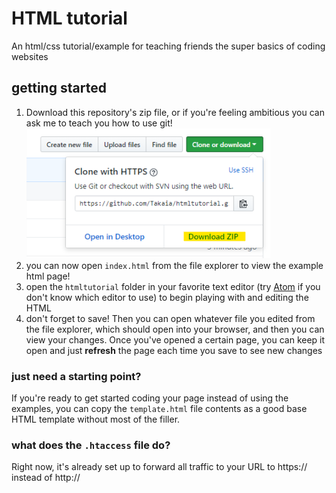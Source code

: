 # HTML tutorial
An html/css tutorial/example for teaching friends the super basics of coding websites

## getting started
1. Download this repository's zip file, or if you're feeling ambitious you can ask me to teach you how to use git!
![click clone or download to download the zip](img/gettingstarted1.png "click 'clone or download' then 'zip' to download the code")
2. you can now open `index.html` from the file explorer to view the example html page!
3. open the `htmltutorial` folder in your favorite text editor (try [Atom](https://atom.io/) if you don't know which editor to use) to begin playing with and editing the HTML
4. don't forget to save! Then you can open whatever file you edited from the file explorer, which should open into your browser, and then you can view your changes. Once you've opened a certain page, you can keep it open and just **refresh** the page each time you save to see new changes

### just need a starting point?
If you're ready to get started coding your page instead of using the examples, you can copy the `template.html` file contents as a good base HTML template without most of the filler.

### what does the `.htaccess` file do?
Right now, it's already set up to forward all traffic to your URL to https:// instead of http://

